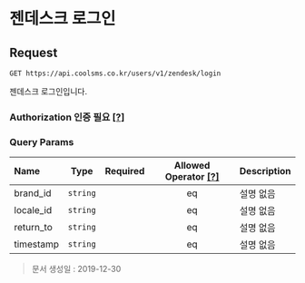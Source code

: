 # 젠데스크 로그인

## Request

```text
GET https://api.coolsms.co.kr/users/v1/zendesk/login
```

젠데스크 로그인입니다.

### Authorization 인증 필요 [\[?\]](https://docs.coolsms.co.kr/authentication/overview#authorization)

### Query Params

| Name | Type | Required | Allowed Operator [\[?\]](https://docs.coolsms.co.kr/api-reference/overview#operator) | Description |
| :--- | :---: | :---: | :---: | :--- |
| brand\_id | `string` |  | eq | 설명 없음 |
| locale\_id | `string` |  | eq | 설명 없음 |
| return\_to | `string` |  | eq | 설명 없음 |
| timestamp | `string` |  | eq | 설명 없음 |

> 문서 생성일 : 2019-12-30

